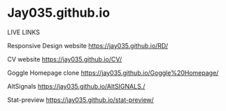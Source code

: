 # Jay035.github.io

LIVE LINKS

Responsive Design website
https://jay035.github.io/RD/

CV website
https://jay035.github.io/CV/

Goggle Homepage clone
https://jay035.github.io/Goggle%20Homepage/

AltSignals 
https://jay035.github.io/AltSIGNALS./

Stat-preview
https://jay035.github.io/stat-preview/
